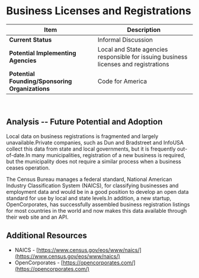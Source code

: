 # Business Licenses and Registrations
| Item | Description |
| --- | --- |
| **Current Status** | Informal Discussion |
| **Potential Implementing Agencies** | Local and State agencies responsible for issuing business licenses and registrations |
| **Potential Founding/Sponsoring Organizations** | Code for America |
<br>

## Analysis -- Future Potential and Adoption

Local data on business registrations is fragmented and largely unavailable.Private companies, such as Dun and Bradstreet and InfoUSA collect this data from state and local governments, but it is frequently out-of-date.In many municipalities, registration of a new business is required, but the municipality does not require a similar process when a business ceases operation.

The Census Bureau manages a federal standard, National American Industry Classification System (NAICS), for classifying businesses and employment data and would be in a good position to develop an open data standard for use by local and state levels.In addition, a new startup, OpenCorporates, has successfully assembled business registration listings for most countries in the world and now makes this data available through their web site and an API.

## Additional Resources

*   NAICS - [https://www.census.gov/eos/www/naics/](https://www.census.gov/eos/www/naics/)
*   OpenCorporates - [https://opencorporates.com/](https://opencorporates.com/)

